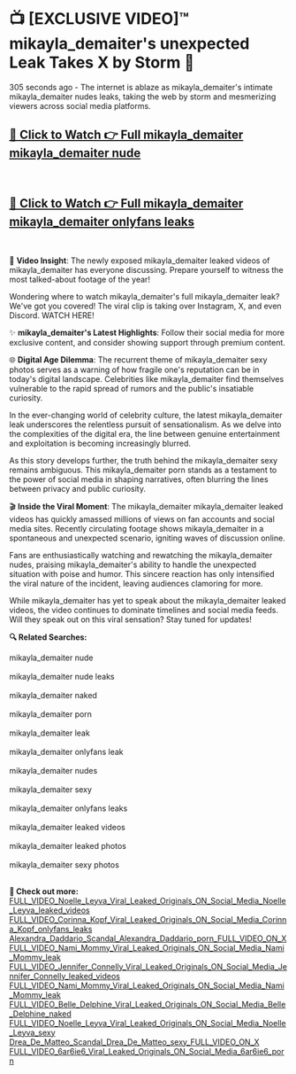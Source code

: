 # 📺 [EXCLUSIVE VIDEO]™ mikayla_demaiter's unexpected Leak Takes X by Storm 🚀

305 seconds ago - The internet is ablaze as mikayla_demaiter's intimate mikayla_demaiter nudes leaks, taking the web by storm and mesmerizing viewers across social media platforms.

<h2><a href="https://github-6l9.pages.dev/link1">🔗 Click to Watch 👉 Full mikayla_demaiter mikayla_demaiter nude</a></h2><br>
<h2><a href="https://github-6l9.pages.dev/link2">🔗 Click to Watch 👉 Full mikayla_demaiter mikayla_demaiter onlyfans leaks</a></h2><br>

🎥 **Video Insight**: The newly exposed mikayla_demaiter leaked videos of mikayla_demaiter has everyone discussing. Prepare yourself to witness the most talked-about footage of the year!

Wondering where to watch mikayla_demaiter's full mikayla_demaiter leak? We've got you covered! The viral clip is taking over Instagram, X, and even Discord. WATCH HERE!

✨ **mikayla_demaiter's Latest Highlights**: Follow their social media for more exclusive content, and consider showing support through premium content.

🌐 **Digital Age Dilemma**: The recurrent theme of mikayla_demaiter sexy photos serves as a warning of how fragile one's reputation can be in today's digital landscape. Celebrities like mikayla_demaiter find themselves vulnerable to the rapid spread of rumors and the public's insatiable curiosity.

In the ever-changing world of celebrity culture, the latest mikayla_demaiter leak underscores the relentless pursuit of sensationalism. As we delve into the complexities of the digital era, the line between genuine entertainment and exploitation is becoming increasingly blurred.

As this story develops further, the truth behind the mikayla_demaiter sexy remains ambiguous. This mikayla_demaiter porn stands as a testament to the power of social media in shaping narratives, often blurring the lines between privacy and public curiosity.

🎬 **Inside the Viral Moment**: The mikayla_demaiter mikayla_demaiter leaked videos has quickly amassed millions of views on fan accounts and social media sites. Recently circulating footage shows mikayla_demaiter in a spontaneous and unexpected scenario, igniting waves of discussion online.

Fans are enthusiastically watching and rewatching the mikayla_demaiter nudes, praising mikayla_demaiter's ability to handle the unexpected situation with poise and humor. This sincere reaction has only intensified the viral nature of the incident, leaving audiences clamoring for more.

While mikayla_demaiter has yet to speak about the mikayla_demaiter leaked videos, the video continues to dominate timelines and social media feeds. Will they speak out on this viral sensation? Stay tuned for updates!

<strong>🔍 Related Searches:</strong>

mikayla_demaiter nude
<br><br>
mikayla_demaiter nude leaks
<br><br>
mikayla_demaiter naked
<br><br>
mikayla_demaiter porn
<br><br>
mikayla_demaiter leak
<br><br>
mikayla_demaiter onlyfans leak
<br><br>
mikayla_demaiter nudes
<br><br>
mikayla_demaiter sexy
<br><br>
mikayla_demaiter onlyfans leaks
<br><br>
mikayla_demaiter leaked videos
<br><br>
mikayla_demaiter leaked photos
<br><br>
mikayla_demaiter sexy photos
<br><br>



<strong>🔗 Check out more:</strong><br>
<a href="./FULL_VIDEO_Noelle_Leyva_Viral_Leaked_Originals_ON_Social_Media_Noelle_Leyva_leaked_videos.md">FULL_VIDEO_Noelle_Leyva_Viral_Leaked_Originals_ON_Social_Media_Noelle_Leyva_leaked_videos</a><br>
<a href="./FULL_VIDEO_Corinna_Kopf_Viral_Leaked_Originals_ON_Social_Media_Corinna_Kopf_onlyfans_leaks.md">FULL_VIDEO_Corinna_Kopf_Viral_Leaked_Originals_ON_Social_Media_Corinna_Kopf_onlyfans_leaks</a><br>
<a href="./Alexandra_Daddario_Scandal_Alexandra_Daddario_porn_FULL_VIDEO_ON_X.md">Alexandra_Daddario_Scandal_Alexandra_Daddario_porn_FULL_VIDEO_ON_X</a><br>
<a href="./FULL_VIDEO_Nami_Mommy_Viral_Leaked_Originals_ON_Social_Media_Nami_Mommy_leak.md">FULL_VIDEO_Nami_Mommy_Viral_Leaked_Originals_ON_Social_Media_Nami_Mommy_leak</a><br>
<a href="./FULL_VIDEO_Jennifer_Connelly_Viral_Leaked_Originals_ON_Social_Media_Jennifer_Connelly_leaked_videos.md">FULL_VIDEO_Jennifer_Connelly_Viral_Leaked_Originals_ON_Social_Media_Jennifer_Connelly_leaked_videos</a><br>
<a href="./FULL_VIDEO_Nami_Mommy_Viral_Leaked_Originals_ON_Social_Media_Nami_Mommy_leak.md">FULL_VIDEO_Nami_Mommy_Viral_Leaked_Originals_ON_Social_Media_Nami_Mommy_leak</a><br>
<a href="./FULL_VIDEO_Belle_Delphine_Viral_Leaked_Originals_ON_Social_Media_Belle_Delphine_naked.md">FULL_VIDEO_Belle_Delphine_Viral_Leaked_Originals_ON_Social_Media_Belle_Delphine_naked</a><br>
<a href="./FULL_VIDEO_Noelle_Leyva_Viral_Leaked_Originals_ON_Social_Media_Noelle_Leyva_sexy.md">FULL_VIDEO_Noelle_Leyva_Viral_Leaked_Originals_ON_Social_Media_Noelle_Leyva_sexy</a><br>
<a href="./Drea_De_Matteo_Scandal_Drea_De_Matteo_sexy_FULL_VIDEO_ON_X.md">Drea_De_Matteo_Scandal_Drea_De_Matteo_sexy_FULL_VIDEO_ON_X</a><br>
<a href="./FULL_VIDEO_6ar6ie6_Viral_Leaked_Originals_ON_Social_Media_6ar6ie6_porn.md">FULL_VIDEO_6ar6ie6_Viral_Leaked_Originals_ON_Social_Media_6ar6ie6_porn</a><br>
